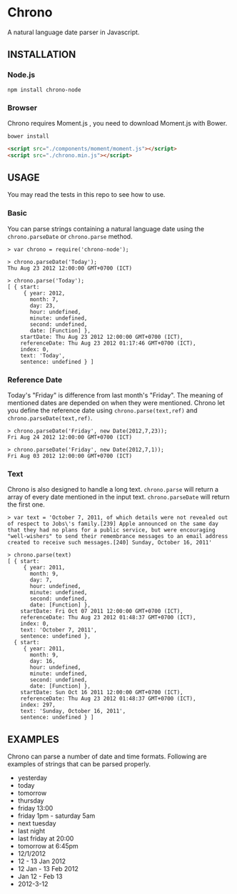 Chrono
======

A natural language date parser in Javascript.


## INSTALLATION

### Node.js

```
npm install chrono-node
```

### Browser

Chrono requires Moment.js , you need to download Moment.js with Bower.  

```
bower install
```

```html
<script src="./components/moment/moment.js"></script>
<script src="./chrono.min.js"></script>
```

## USAGE

You may read the tests in this repo to see how to use.

### Basic

You can parse strings containing a natural language date using the `chrono.parseDate` or `chrono.parse` method.

    > var chrono = require('chrono-node');
    
    > chrono.parseDate('Today'); 
    Thu Aug 23 2012 12:00:00 GMT+0700 (ICT)
    
    > chrono.parse('Today'); 
    [ { start: 
         { year: 2012,
           month: 7,
           day: 23,
           hour: undefined,
           minute: undefined,
           second: undefined,
           date: [Function] },
        startDate: Thu Aug 23 2012 12:00:00 GMT+0700 (ICT),
        referenceDate: Thu Aug 23 2012 01:17:46 GMT+0700 (ICT),
        index: 0,
        text: 'Today',
        sentence: undefined } ]
        
### Reference Date

Today's "Friday" is difference from last month's "Friday". The meaning of mentioned dates are depended on when they were mentioned. Chrono let you define the reference date using `chrono.parse(text,ref)` and `chrono.parseDate(text,ref)`.    

    > chrono.parseDate('Friday', new Date(2012,7,23)); 
    Fri Aug 24 2012 12:00:00 GMT+0700 (ICT)
    
    > chrono.parseDate('Friday', new Date(2012,7,1)); 
    Fri Aug 03 2012 12:00:00 GMT+0700 (ICT)

### Text
        
Chrono is also designed to handle a long text. `chrono.parse` will return a array of every date mentioned in the input text. `chrono.parseDate` will return the first one.
  
    > var text = 'October 7, 2011, of which details were not revealed out of respect to Jobs\'s family.[239] Apple announced on the same day that they had no plans for a public service, but were encouraging "well-wishers" to send their remembrance messages to an email address created to receive such messages.[240] Sunday, October 16, 2011'
    
    > chrono.parse(text)
    [ { start: 
         { year: 2011,
           month: 9,
           day: 7,
           hour: undefined,
           minute: undefined,
           second: undefined,
           date: [Function] },
        startDate: Fri Oct 07 2011 12:00:00 GMT+0700 (ICT),
        referenceDate: Thu Aug 23 2012 01:48:37 GMT+0700 (ICT),
        index: 0,
        text: 'October 7, 2011',
        sentence: undefined },
      { start: 
         { year: 2011,
           month: 9,
           day: 16,
           hour: undefined,
           minute: undefined,
           second: undefined,
           date: [Function] },
        startDate: Sun Oct 16 2011 12:00:00 GMT+0700 (ICT),
        referenceDate: Thu Aug 23 2012 01:48:37 GMT+0700 (ICT),
        index: 297,
        text: 'Sunday, October 16, 2011',
        sentence: undefined } ]
    


## EXAMPLES

Chrono can parse a number of date and time formats. Following are examples of strings that can be parsed properly.

* yesterday
* today
* tomorrow
* thursday
* friday 13:00 
* friday 1pm - saturday 5am
* next tuesday
* last night
* last friday at 20:00
* tomorrow at 6:45pm
* 12/1/2012
* 12 - 13 Jan 2012
* 12 Jan - 13 Feb 2012
* Jan 12 - Feb 13
* 2012-3-12